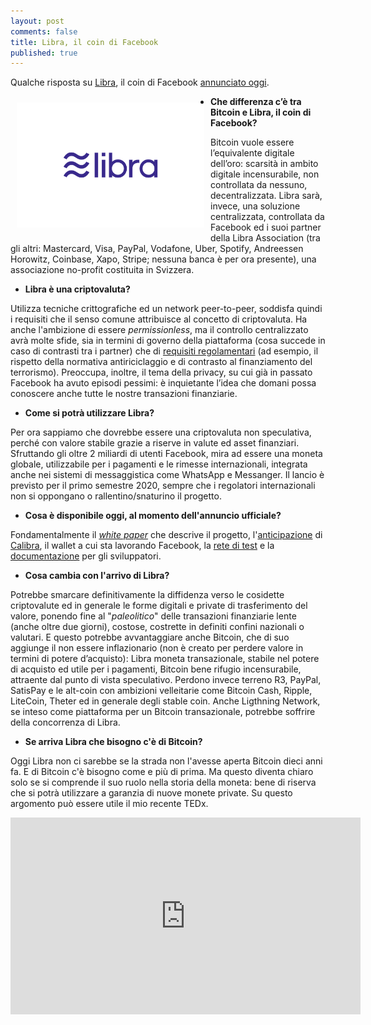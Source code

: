```yaml
---
layout: post
comments: false
title: Libra, il coin di Facebook
published: true
---
```


Qualche risposta su [Libra](https://libra.org), il coin di Facebook [annunciato oggi](https://libra.org/en-US/wp-content/uploads/sites/23/2019/06/IntroducingLibra_en_US.pdf).

<img src="/images/2019-06-18-libra.png" alt="Libra, il coin di Facebook" width="300" align="left" hspace="10" vspace="10" />

* **Che differenza c’è tra Bitcoin e Libra, il coin di Facebook?**

Bitcoin vuole essere l’equivalente digitale dell’oro: scarsità in ambito digitale incensurabile, non controllata da nessuno, decentralizzata. Libra sarà, invece, una soluzione centralizzata, controllata da Facebook ed i suoi partner della Libra Association (tra gli altri: Mastercard, Visa, PayPal, Vodafone, Uber, Spotify, Andreessen Horowitz, Coinbase, Xapo, Stripe; nessuna banca è per ora presente), una associazione no-profit costituita in Svizzera.

* **Libra è una criptovaluta?**

Utilizza tecniche crittografiche ed un network peer-to-peer, soddisfa quindi i requisiti che il senso comune attribuisce al concetto di criptovaluta. Ha anche l'ambizione di essere *permissionless*, ma il controllo centralizzato avrà molte sfide, sia in termini di governo della piattaforma (cosa succede in caso di contrasti tra i partner) che di [requisiti regolamentari](https://libra.org/en-US/compliance-consumer-protection) (ad esempio, il rispetto della normativa antiriciclaggio e di contrasto al finanziamento del terrorismo). Preoccupa, inoltre, il tema della privacy, su cui già in passato Facebook ha avuto episodi pessimi: è inquietante l’idea che domani possa conoscere anche tutte le nostre transazioni finanziarie.

* **Come si potrà utilizzare Libra?**

Per ora sappiamo che dovrebbe essere una criptovaluta non speculativa, perché con valore stabile grazie a riserve in valute ed asset finanziari. Sfruttando gli oltre 2 miliardi di utenti Facebook, mira ad essere una moneta globale, utilizzabile per i pagamenti e le rimesse internazionali, integrata anche nei sistemi di messaggistica come WhatsApp e Messanger. Il lancio è previsto per il primo semestre 2020, sempre che i regolatori internazionali non si oppongano o rallentino/snaturino il progetto.

* **Cosa è disponibile oggi, al momento dell'annuncio ufficiale?**

Fondamentalmente il
[*white paper*](https://libra.org/en-US/white-paper/)
che descrive il progetto,
l'[anticipazione](https://newsroom.fb.com/news/2019/06/coming-in-2020-calibra/)
di [Calibra](https://calibra.com/), il wallet a cui sta lavorando Facebook,
la [rete di test](https://developers.libra.org/)
e la [documentazione](https://developers.libra.org/docs/welcome-to-libra)
per gli sviluppatori.

* **Cosa cambia con l'arrivo di Libra?**

Potrebbe smarcare definitivamente la diffidenza verso le cosidette criptovalute ed in generale le forme digitali e private di trasferimento del valore, ponendo fine al "*paleolitico*" delle transazioni finanziarie lente (anche oltre due giorni), costose, costrette in definiti confini nazionali o valutari. E questo potrebbe avvantaggiare anche Bitcoin, che di suo aggiunge il non essere inflazionario (non è creato per perdere valore in termini di potere d’acquisto): Libra moneta transazionale, stabile nel potere di acquisto ed utile per i pagamenti, Bitcoin bene rifugio incensurabile, attraente dal punto di vista speculativo. Perdono invece terreno R3, PayPal, SatisPay e le alt-coin con ambizioni velleitarie come Bitcoin Cash, Ripple, LiteCoin, Theter ed in generale degli stable coin. Anche Ligthning Network, se inteso come piattaforma per un Bitcoin transazionale, potrebbe soffrire della concorrenza di Libra.

* **Se arriva Libra che bisogno c'è di Bitcoin?**

Oggi Libra non ci sarebbe se la strada non l'avesse aperta Bitcoin dieci anni fa. E di Bitcoin c'è bisogno come e più di prima. Ma questo diventa chiaro solo se si comprende il suo ruolo nella storia della moneta: bene di riserva che si potrà utilizzare a garanzia di nuove monete private. Su questo argomento può essere utile il mio recente TEDx.

<iframe width="560" height="315" src="https://www.youtube.com/embed/3XRF9erlMmU" frameborder="0" allow="accelerometer; autoplay; encrypted-media; gyroscope; picture-in-picture" allowfullscreen></iframe>
